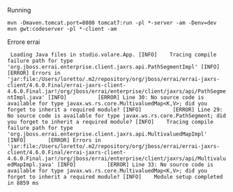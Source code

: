 Running

`mvn -Dmaven.tomcat.port=8080 tomcat7:run -pl *-server -am -Denv=dev`
`mvn gwt:codeserver -pl *-client -am`

Errore errai

` Loading Java files in studio.volare.App.
[INFO]    Tracing compile failure path for type 'org.jboss.errai.enterprise.client.jaxrs.api.PathSegmentImpl'
[INFO]       [ERROR] Errors in 'jar:file:/Users/loretto/.m2/repository/org/jboss/errai/errai-jaxrs-client/4.6.0.Final/errai-jaxrs-client-4.6.0.Final.jar!/org/jboss/errai/enterprise/client/jaxrs/api/PathSegmentImpl.java'
[INFO]          [ERROR] Line 30: No source code is available for type javax.ws.rs.core.MultivaluedMap<K,V>; did you forget to inherit a required module?
[INFO]          [ERROR] Line 29: No source code is available for type javax.ws.rs.core.PathSegment; did you forget to inherit a required module?
[INFO]    Tracing compile failure path for type 'org.jboss.errai.enterprise.client.jaxrs.api.MultivaluedMapImpl'
[INFO]       [ERROR] Errors in 'jar:file:/Users/loretto/.m2/repository/org/jboss/errai/errai-jaxrs-client/4.6.0.Final/errai-jaxrs-client-4.6.0.Final.jar!/org/jboss/errai/enterprise/client/jaxrs/api/MultivaluedMapImpl.java'
[INFO]          [ERROR] Line 33: No source code is available for type javax.ws.rs.core.MultivaluedMap<K,V>; did you forget to inherit a required module?
[INFO]    Module setup completed in 8859 ms`
